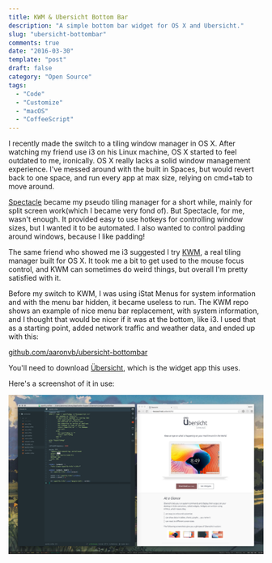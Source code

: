 ```yaml
---
title: KWM & Ubersicht Bottom Bar
description: "A simple bottom bar widget for OS X and Ubersicht."
slug: "ubersicht-bottombar"
comments: true
date: "2016-03-30"
template: "post"
draft: false
category: "Open Source"
tags:
  - "Code"
  - "Customize"
  - "macOS"
  - "CoffeeScript"
---
```


I recently made the switch to a tiling window manager in OS X. After watching my  friend use i3 on his Linux machine, OS X started to feel outdated to me, ironically. OS X really lacks a solid window management experience. I've messed around with the built in Spaces, but would revert back to one space, and run every app at max size, relying on cmd+tab to move around.

[Spectacle](https://github.com/eczarny/spectacle) became my pseudo tiling manager for a short while, mainly for split screen work(which I became very fond of). But Spectacle, for me, wasn't enough. It provided easy to use hotkeys for controlling window sizes, but I wanted it to be automated. I also wanted to control padding around windows, because I like padding!

The same friend who showed me i3 suggested I try [KWM](https://github.com/koekeishiya/kwm), a real tiling manager built for OS X. It took me a bit to get used to the mouse focus control, and KWM can sometimes do weird things, but overall I'm pretty satisfied with it.

Before my switch to KWM, I was using iStat Menus for system information and with the menu bar hidden, it became useless to run. The KWM repo shows an example of  nice menu bar replacement, with system information, and I thought that would be nicer if it was at the bottom, like i3. I used that as a starting point, added network traffic and weather data, and ended up with this:

[github.com/aaronvb/ubersicht-bottombar](https://github.com/aaronvb/ubersicht-bottombar)

You'll need to download [Übersicht](http://tracesof.net/uebersicht/), which is the widget app this uses.

Here's a screenshot of it in use:

![ubersicht3.png](../assets/ubersicht3.png)
